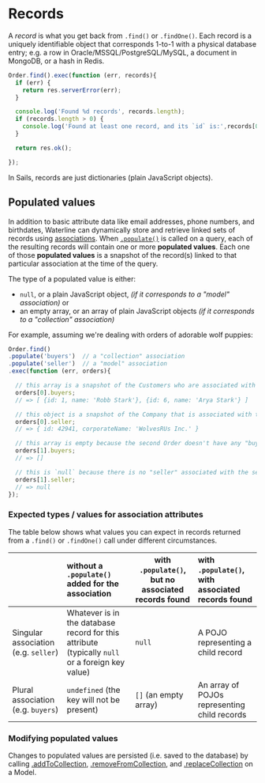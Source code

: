 # Records

A _record_ is what you get back from `.find()` or `.findOne()`.  Each record is a uniquely identifiable object that corresponds 1-to-1 with a physical database entry; e.g. a row in Oracle/MSSQL/PostgreSQL/MySQL, a document in MongoDB, or a hash in Redis.

```js
Order.find().exec(function (err, records){
  if (err) {
    return res.serverError(err);
  }

  console.log('Found %d records', records.length);
  if (records.length > 0) {
    console.log('Found at least one record, and its `id` is:',records[0].id);
  }

  return res.ok();

});
```

In Sails, records are just dictionaries (plain JavaScript objects).


## Populated values

In addition to basic attribute data like email addresses, phone numbers, and birthdates, Waterline can dynamically store and retrieve linked sets of records using [associations](http://sailsjs.com/documentation/concepts/models-and-orm/associations).  When [`.populate()`](http://sailsjs.com/documentation/reference/waterline/queries/populate.html) is called on a query, each of the resulting records will contain one or more **populated values**.  Each one of those **populated values** is a snapshot of the record(s) linked to that particular association at the time of the query.

The type of a populated value is either:

+ `null`, or a plain JavaScript object,  _(if it corresponds to a "model" association)_ or
+ an empty array, or an array of plain JavaScript objects _(if it corresponds to a "collection" association)_



For example, assuming we're dealing with orders of adorable wolf puppies:

```js
Order.find()
.populate('buyers')  // a "collection" association
.populate('seller')  // a "model" association
.exec(function (err, orders){

  // this array is a snapshot of the Customers who are associated with the first Order as "buyers"
  orders[0].buyers;
  // => [ {id: 1, name: 'Robb Stark'}, {id: 6, name: 'Arya Stark'} ]

  // this object is a snapshot of the Company that is associated with the first Order as the "seller"
  orders[0].seller;
  // => { id: 42941, corporateName: 'WolvesRUs Inc.' }

  // this array is empty because the second Order doesn't have any "buyers"
  orders[1].buyers;
  // => []

  // this is `null` because there is no "seller" associated with the second Order
  orders[1].seller;
  // => null
});
```

### Expected types / values for association attributes

The table below shows what values you can expect in records returned from a `.find()` or `.findOne()` call under different circumstances.  

| &nbsp; |  without a `.populate()` added for the association | with `.populate()`, but no associated records found | with `.populate()`, with associated records found
|:--- |:--- | --- |:--- |
| Singular association (e.g. `seller`) | Whatever is in the database record for this attribute (typically `null` or a foreign key value) | `null` | A POJO representing a child record |
| Plural association (e.g. `buyers`) |  `undefined` (the key will not be present) | `[]` (an empty array) | An array of POJOs representing child records


### Modifying populated values

Changes to populated values are persisted (i.e. saved to the database) by calling [.addToCollection](http://sailsjs.com/documentation/reference/waterline-orm/models/add-to-collection), [.removeFromCollection](http://sailsjs.com/documentation/reference/waterline-orm/models/remove-from-collection), and [.replaceCollection](http://sailsjs.com/documentation/reference/waterline-orm/models/replace-collection) on a Model.


<docmeta name="displayName" value="Records">

